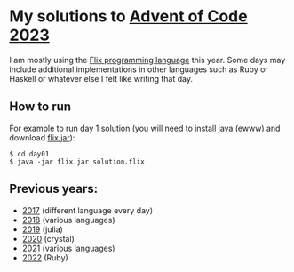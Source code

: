 # My solutions to [Advent of Code](https://adventofcode.com) [2023](https://adventofcode.com/2023/)

I am mostly using the [Flix programming language](https://flix.dev/) this year. 
Some days may include additional implementations in other languages such as Ruby or Haskell or whatever else I felt like writing that day.

## How to run

For example to run day 1 solution (you will need to install java (ewww) and download [flix.jar](https://github.com/flix/flix/releases)):
```
$ cd day01
$ java -jar flix.jar solution.flix
```


## Previous years:

* [2017](https://github.com/Andriamanitra/adventofcode2017) (different language every day)
* [2018](https://github.com/Andriamanitra/adventofcode2018) (various languages)
* [2019](https://github.com/Andriamanitra/adventofcode2019) (julia)
* [2020](https://github.com/Andriamanitra/adventofcode2020) (crystal)
* [2021](https://github.com/Andriamanitra/adventofcode2021) (various languages)
* [2022](https://github.com/Andriamanitra/adventofcode2022) (Ruby)
